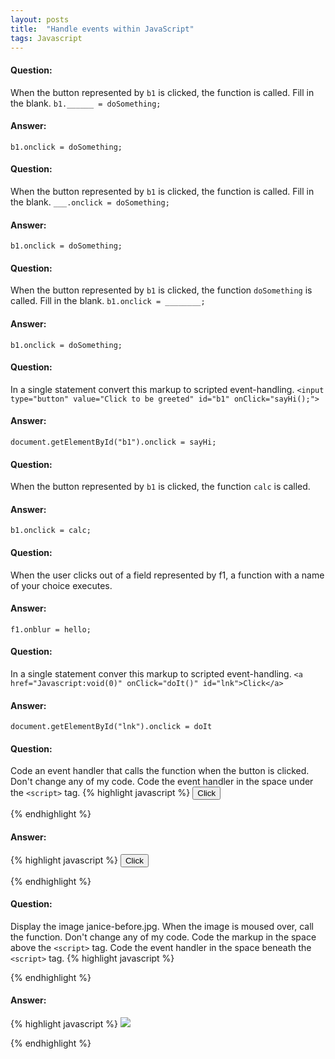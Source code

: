 ```yaml
---
layout: posts
title:  "Handle events within JavaScript"
tags: Javascript
---
```


#### Question:
When the button represented by `b1` is clicked, the function is called. Fill in the blank.
`b1.______ = doSomething;`

#### Answer:
`b1.onclick = doSomething;`

#### Question:
When the button represented by `b1` is clicked, the function is called. Fill in the blank.
`___.onclick = doSomething;`

#### Answer:
`b1.onclick = doSomething;`

#### Question:
When the button represented by `b1` is clicked, the function `doSomething` is called. Fill in the blank.
`b1.onclick = ________;`

#### Answer:
`b1.onclick = doSomething;`

#### Question:
In a single statement convert this markup to scripted event-handling.
`<input type="button" value="Click to be greeted" id="b1" onClick="sayHi();">`

#### Answer:
`document.getElementById("b1").onclick = sayHi;`

#### Question:
When the button represented by `b1` is clicked, the function `calc` is called.

#### Answer:
`b1.onclick = calc;`

#### Question:
When the user clicks out of a field represented by f1, a function with a name of your choice executes.

#### Answer:
`f1.onblur = hello;`

#### Question:
In a single statement conver this markup to scripted event-handling.
`<a href="Javascript:void(0)" onClick="doIt()" id="lnk">Click</a>`

#### Answer:
`document.getElementById("lnk").onclick = doIt`

#### Question:
Code an event handler that calls the function when the button is clicked. Don't change any of my code. Code the event handler in the space under the `<script>` tag.
{% highlight javascript %}
<input type="button" value="Click" id="b">
<script>

function message() {
  alert("You clicked!");
}
</script>
{% endhighlight %}

#### Answer:
{% highlight javascript %}
<input type="button" value="Click" id="b">
<script>
document.getElementById("b").onclick = message;
function message() {
  alert("You clicked!");
}
</script>
{% endhighlight %}

#### Question:
Display the image janice-before.jpg. When the image is moused over, call the function. Don't change any of my code. Code the markup in the space above the `<script>` tag. Code the event handler in the space beneath the `<script>` tag.
{% highlight javascript %}

<script>

function swap() {
  document.getElementById("pic").src = "janice-after.jpg";
}
</script>
{% endhighlight %}


#### Answer:
{% highlight javascript %}
<img src="janice-before.jpg" id="pic">
<script>
document.getElementById("pic").onmouseover = swap;
function swap() {
  document.getElementById("pic").src = "janice-after.jpg";
}
</script>
{% endhighlight %}
